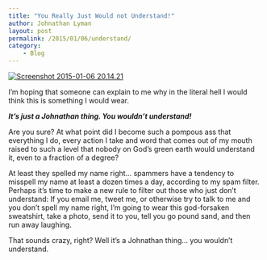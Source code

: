 ```yaml
---
title: "You Really Just Would not Understand!"
author: Johnathan Lyman
layout: post
permalink: /2015/01/06/understand/
category:
    - Blog
---
```


[![Screenshot 2015-01-06 20.14.21](https://i0.wp.com/johnathanlyman.com/wp-content/uploads/2015/01/Screenshot-2015-01-06-20.14.21.png?resize=453%2C550)](https://i0.wp.com/johnathanlyman.com/wp-content/uploads/2015/01/Screenshot-2015-01-06-20.14.21.png)

I’m hoping that someone can explain to me why in the literal hell I would think this is something I would wear.

 **_It’s just a Johnathan thing. You wouldn’t understand!_**

Are you sure? At what point did I become such a pompous ass that everything I do, every action I take and word that comes out of my mouth raised to such a level that nobody on God’s green earth would understand it, even to a fraction of a degree?&nbsp;

At least they spelled my name right… spammers have a tendency to misspell my name at least a dozen times a day, according to my spam filter. Perhaps it’s time to make a new rule to filter out those who just don’t understand: If you email me, tweet me, or otherwise try to talk to me and you don’t spell my name right, I’m going to wear this god-forsaken sweatshirt, take a photo, send it to you, tell you go pound sand, and then run away laughing.

That sounds crazy, right? Well it’s a Johnathan thing… you wouldn’t understand.

